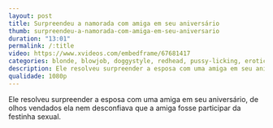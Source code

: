 ```yaml
---
layout: post
title: Surpreendeu a namorada com amiga em seu aniversário
thumb: surpreendeu-a-namorada-com-amiga-em-seu-aniversario
duration: "13:01"
permalink: /:title
video: https://www.xvideos.com/embedframe/67681417
categories: blonde, blowjob, doggystyle, redhead, pussy-licking, erotic, reverse-cowgirl, big-dick, small-tits, double-blowjob, eating-ass, erotic-sex, ashley-lane, sensual-sex, kenzie-reeves, threesome-ffm, damon-dice
description: Ele resolveu surpreender a esposa com uma amiga em seu aniversário, de olhos vendados ela nem desconfiava que a amiga fosse participar da festinha sexual.
qualidade: 1080p
---
```

Ele resolveu surpreender a esposa com uma amiga em seu aniversário, de olhos vendados ela nem desconfiava que a amiga fosse participar da festinha sexual.